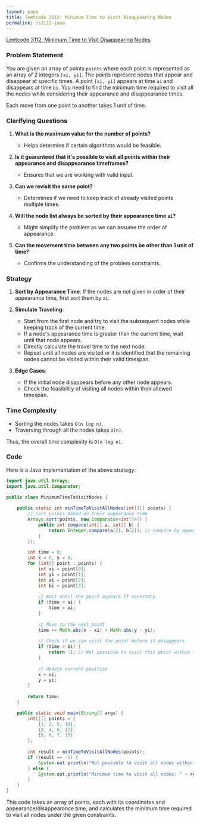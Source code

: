```yaml
---
layout: page
title: leetcode 3112. Minimum Time to Visit Disappearing Nodes
permalink: /s3112-java
---
```

[Leetcode 3112. Minimum Time to Visit Disappearing Nodes](https://algoadvance.github.io/algoadvance/l3112)
### Problem Statement

You are given an array of points `points` where each point is represented as an array of 2 integers `[xi, yi]`. The points represent nodes that appear and disappear at specific times. A point `[xi, yi]` appears at time `ai` and disappears at time `bi`. You need to find the minimum time required to visit all the nodes while considering their appearance and disappearance times.

Each move from one point to another takes 1 unit of time.

### Clarifying Questions

1. **What is the maximum value for the number of points?**
   - Helps determine if certain algorithms would be feasible.

2. **Is it guaranteed that it's possible to visit all points within their appearance and disappearance timeframes?**
   - Ensures that we are working with valid input.

3. **Can we revisit the same point?**
   - Determines if we need to keep track of already visited points multiple times.

4. **Will the node list always be sorted by their appearance time `ai`?**
   - Might simplify the problem as we can assume the order of appearance.

5. **Can the movement time between any two points be other than 1 unit of time?**
   - Confirms the understanding of the problem constraints.

### Strategy

1. **Sort by Appearance Time**: If the nodes are not given in order of their appearance time, first sort them by `ai`.

2. **Simulate Traveling**:
   - Start from the first node and try to visit the subsequent nodes while keeping track of the current time.
   - If a node's appearance time is greater than the current time, wait until that node appears.
   - Directly calculate the travel time to the next node.
   - Repeat until all nodes are visited or it is identified that the remaining nodes cannot be visited within their valid timespan.

3. **Edge Cases**:
   - If the initial node disappears before any other node appears.
   - Check the feasibility of visiting all nodes within their allowed timespan.

### Time Complexity

- Sorting the nodes takes `O(n log n)`.
- Traversing through all the nodes takes `O(n)`.

Thus, the overall time complexity is `O(n log n)`.

### Code

Here is a Java implementation of the above strategy:

```java
import java.util.Arrays;
import java.util.Comparator;

public class MinimumTimeToVisitNodes {
    
    public static int minTimeToVisitAllNodes(int[][] points) {
        // Sort points based on their appearance time
        Arrays.sort(points, new Comparator<int[]>() {
            public int compare(int[] a, int[] b) {
                return Integer.compare(a[2], b[2]); // compare by appearance time `ai`
            }
        });

        int time = 0;
        int x = 0, y = 0;
        for (int[] point : points) {
            int xi = point[0];
            int yi = point[1];
            int ai = point[2];
            int bi = point[3];
            
            // Wait until the point appears if necessary
            if (time < ai) {
                time = ai;
            }
            
            // Move to the next point
            time += Math.abs(x - xi) + Math.abs(y - yi);
            
            // Check if we can visit the point before it disappears
            if (time > bi) {
                return -1; // Not possible to visit this point within the time range
            }
            
            // Update current position
            x = xi;
            y = yi;
        }
        
        return time;
    }

    public static void main(String[] args) {
        int[][] points = {
            {1, 2, 5, 10},
            {3, 4, 6, 12},
            {5, 6, 7, 15}
        };
        
        int result = minTimeToVisitAllNodes(points);
        if (result == -1) {
            System.out.println("Not possible to visit all nodes within their appearance and disappearance times.");
        } else {
            System.out.println("Minimum time to visit all nodes: " + result);
        }
    }
}
```

This code takes an array of points, each with its coordinates and appearance/disappearance time, and calculates the minimum time required to visit all nodes under the given constraints.
